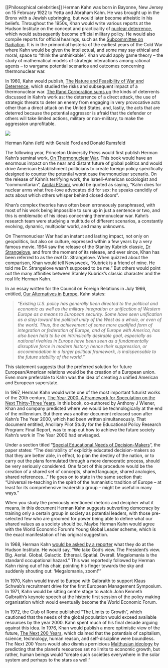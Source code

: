[[Philosophical celebrities]]
Herman Kahn was born in Bayonne, New Jersey on 15 February 1922 to Yetta and Abraham Kahn. He was brought up in the Bronx with a Jewish upbringing, but would later become atheistic in his beliefs. Throughout the 1950s, Khan would write various reports at the Hudson Institute on the concept and practicality of [](https://archive.org/details/AlbertWohlstetterAndHermanKahnNotesOnMissileGapAndMadmanTheory/mode/2up)[nuclear deterrence](https://archive.org/details/AlbertWohlstetterAndHermanKahnNotesOnMissileGapAndMadmanTheory/mode/2up), which would subsequently become official military policy. He would also compile reports for official hearings, such as the [](https://archive.org/details/Type2DeterrenceKahnAndCon/mode/2up)[Subcommittee on Radiation](https://archive.org/details/Type2DeterrenceKahnAndCon/mode/2up). It is in the primordial hysteria of the earliest years of the Cold War where Kahn would be given the intellectual, and some may say ethical and moral, space to “think the unthinkable”. Khan would apply game theory – the study of mathematical models of strategic interactions among rational agents – to wargame potential scenarios and outcomes concerning thermonuclear war.

In 1960, Kahn would publish, [](https://archive.org/details/naturefeasibilit0000kahn)[The Nature and Feasibility of War and Deterrence](https://archive.org/details/naturefeasibilit0000kahn), which studied the risks and subsequent impact of a thermonuclear war. [](https://www.rand.org/pubs/papers/P1888.html)[The Rand Corporation sums up](https://www.rand.org/pubs/papers/P1888.html) the kinds of deterrents discussed in Kahn’s work as: the deterrence of a direct attack, the use of strategic threats to deter an enemy from engaging in very provocative acts other than a direct attack on the United States, and, lastly, the acts that are deterred because the potential aggressor is afraid that the defender or others will take limited actions, military or non-military, to make the aggression unprofitable.

![](https://unlimitedhangout.com/wp-content/uploads/2022/03/ht_donald_rumsfeld_nt_110204_8_ssh.jpeg)

Herman Kahn (left) with Gerald Ford and Donald Rumsfeld

The following year, Princeton University Press would first publish Herman Kahn’s seminal work, [](https://archive.org/details/onthermonuclearw0000kahn/page/n3/mode/2up?view=theater)[On Thermonuclear War](https://archive.org/details/onthermonuclearw0000kahn/page/n3/mode/2up?view=theater). This book would have an enormous impact on the near and distant future of global politics and would drive American Establishment politicians to create foreign policy specifically designed to counter the potential worst case thermonuclear scenario. On the release of Kahn’s terrifying work, the Israeli-American sociologist and “communitarian”, [](https://en.wikipedia.org/wiki/Amitai_Etzioni)[Amitai Etzioni](https://unlimitedhangout.com/2021/12/investigative-reports/the-new-normal-the-civil-society-deception/), would be quoted as saying, “Kahn does for nuclear arms what free-love advocates did for sex: he speaks candidly of acts about which others whisper behind closed doors”.

Khan’s complex theories have often been erroneously paraphrased, with most of his work being impossible to sum up in just a sentence or two, and this is emblematic of his ideas concerning thermonuclear war. Kahn’s research team were studying a multitude of different scenarios, a constantly evolving, dynamic, multipolar world, and many unknowns.

On Thermonuclear War had an instant and lasting impact, not only on geopolitics, but also on culture, expressed within a few years by a very famous movie. 1964 saw the release of the Stanley Kubrick classic, [](https://en.wikipedia.org/wiki/Dr._Strangelove)[Dr Strangelove](https://en.wikipedia.org/wiki/Dr._Strangelove), and from the moment of its release, and ever since, Khan has been referred to as the _real_ Dr. Strangelove. When quizzed about the comparison, Khan would tell Newsweek, “Kubrick is a friend of mine. He told me Dr. Strangelove wasn’t supposed to be me.” But others would point out the many affinities between Stanley Kubrick’s classic character and the real life Herman Kahn.

In an essay written for the Council on Foreign Relations in July 1966, entitled, [](https://ur.booksc.me/book/27969152/fbdae4)[Our Alternatives in](https://ur.booksc.me/book/27969152/fbdae4) [Europe](https://ur.booksc.me/book/27969152/fbdae4), Kahn states:

> “_Existing U.S. policy has generally been directed to the political and economic as well as the military integration or unification of Western Europe as a means to European security. Some have seen unification as a step toward the political unity of the West as a whole, or even of the world. Thus, the achievement of some more qualified form of integration or federation of Europe, and of Europe with America, has also been held to be an intrinsically desirable goal, especially as national rivalries in Europe have been seen as a fundamentally disruptive force in modern history; hence their suppression, or accommodation in a larger political framework, is indispensable to the future stability of the world.”_

This statement suggests that the preferred solution for future European/American relations would be the creation of a European union. Even more preferable to Kahn was the idea of creating a unified American and European superstate.

In 1967, Herman Kahn would write one of the most important futurist works of the 20th century, [](https://books.google.co.uk/books/about/The_Year_2000.html?id=2vRGAAAAMAAJ&redir_esc=y)[The Year 2000: A Framework for Speculation on the Next Thirty-Three Years](https://archive.org/details/year2000framewor00kahn). In this book, co-authored by Anthony J Wiener, Khan and company predicted where we would be technologically at the end of the millennium. But there was another document released soon after Kahn’s The Year 2000, which had been written simultaneously. That document entitled, Ancillary Pilot Study for the Educational Policy Research Program: Final Report, was to map out how to achieve the future society Kahn’s work in The Year 2000 had envisaged.

Under a section titled “[Special Educational Needs of Decision-Makers](https://archive.org/details/ERIC_ED024124/page/n20/mode/1up?q=europe)”, the paper states: “The desirability of explicitly educated decision-makers so that they are better able, in effect, to plan the destiny of the nation, or to carry out the plans formulated through a more democratic process, should be very seriously considered. One facet of this procedure would be the creation of a shared set of concepts, shared language, shared analogies, shared references…” He goes on to state in the same section that: “Universal re-teaching in the spirit of the humanistic tradition of Europe – at least for its comprehensive leadership group – might be useful in many ways.”

When you study the previously mentioned rhetoric and decipher what it means, in this document Herman Kahn suggests subverting democracy by training only a certain group in society as potential leaders, with those pre-selected few who are groomed for power being able to define what our shared values as a society should be. Maybe Herman Kahn would agree with the World Economic Forum’s Young Global Leader scheme, which is the exact manifestation of his original suggestion.

In 1968, Herman Kahn [](https://archive.org/details/worldsofhermanka00gham/page/69/mode/2up?q=zoom)[would be asked by a reporter](https://archive.org/details/worldsofhermanka00gham/page/69/mode/2up?q=zoom) what they do at the Hudson Institute. He would say, “We take God’s view. The President’s view. Big. Aerial. Global. Galactic. Ethereal. Spatial. Overall. Megalomania is the standard occupational hazard.” This was reportedly followed by Herman Kahn rising out of his chair, pointing his finger towards the sky and suddenly shouting out: ‘Megalomania, zoom!'”

In 1970, Kahn would travel to Europe with Galbraith to support Klaus Schwab’s recruitment drive for the first European Management Symposium. In 1971, Kahn would be sitting centre stage to watch John Kenneth Galbraith’s keynote speech at the historic first session of the policy making organisation which would eventually become the World Economic Forum.

In 1972, the Club of Rome published “The Limits to Growth”, which cautioned that the needs of the global population would exceed available resources by the year 2000. Kahn spent much of his final decade arguing against this idea. In 1976, Khan would publish a more optimistic view of the future, [](https://archive.org/details/next200yearsscen00kahn)[The Next 200 Years](https://archive.org/details/next200yearsscen00kahn), which claimed that the potentials of capitalism, science, technology, human reason, and self-discipline were boundless. The Next 200 Years would also dismiss pernicious [](https://en.wikipedia.org/wiki/Malthusianism)[Malthusian ideology](https://en.wikipedia.org/wiki/Malthusianism) by predicting that the planet’s resources set no limits to economic growth, but rather, human beings would “create such societies everywhere in the solar system and perhaps to the stars as well.”